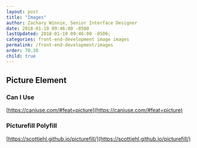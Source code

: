 ```yaml
---
layout: post
title: "Images"
author: Zachary Winnie, Senior Interface Designer
date: 2018-01-10 09:46:00 -0500
lastUpdated: 2018-01-10 09:46:00 -0500;
categories: front-end-development image images
permalink: /front-end-development/images
order: 70.30
child: true
---
```


## Picture Element

### Can I Use
[https://caniuse.com/#feat=picture](https://caniuse.com/#feat=picture)

### Picturefill Polyfill
[https://scottjehl.github.io/picturefill/](https://scottjehl.github.io/picturefill/)
